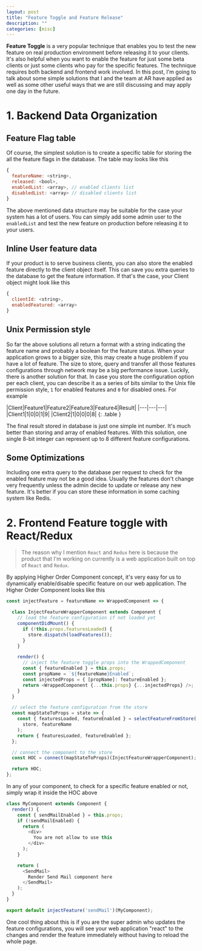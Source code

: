```yaml
---
layout: post
title: "Feature Toggle and Feature Release"
description: ""
categories: [misc]
---
```


**Feature Toggle** is a very popular technique that enables you to test the new feature on real
production
environment before releasing it to your clients. It's also helpful when you want to enable the
feature for just some beta clients or just some clients who pay for the specific features. The
technique requires both backend and frontend work involved. In this post, I'm going to talk about
some simple solutions that I and the team at AR have applied as well as some other useful ways that
we are still discussing and may apply one day in the future.

# 1. Backend Data Organization

## Feature Flag table

Of course, the simplest solution is to create a specific table for storing the all the feature flags
in the database. The table may looks like this

```javascript
{
  featureName: <string>,
  released: <bool>,
  enabledList: <array>, // enabled clients list
  disabledList: <array> // disabled clients list
}
```

The above mentioned data structure may be suitable for the case your system has a lot of users. You
can simply add some admin user to the `enabledList` and test the new feature on production before
releasing it to your users.

## Inline User feature data

If your product is to serve business clients, you can also store the enabled feature directly to the
client object itself. This can save you extra queries to the database to get the feature
information. If that's the case, your Client object might look like this

```javascript
{
  clientId: <string>,
  enabledFeatured: <array>
}
```

## Unix Permission style

<!-- more -->

So far the above solutions all return a format with a string indicating the feature name and
probably a boolean for the feature status. When your application grows to a bigger size, this
may create a huge problem if you have a lot of feature. The size to store, query and transfer all
those features configurations through network may be a big performance issue. Luckily, there is
another solution for that. In case you store the configuration option per each client, you can
describe it as a series of bits similar to the Unix file permission style, `1` for enabled features
and `0` for disabled ones. For example

|Client|Feature1|Feature2|Feature3|Feature4|Result|
|---|---|---|
|Client1|1|0|0|1|9|
|Client2|1|0|0|0|8|
{: .table }

The final result stored in database is just one simple int number. It's much better than storing and
array of enabled features. With this solution, one single 8-bit integer can represent up to 8
different feature configurations.

## Some Optimizations

Including one extra query to the database per request to check for the enabled feature may not be a
good idea. Usually the features don't change very frequently unless the admin decide to update or
release any new feature. It's better if you can store these information in some caching system like
Redis.

# 2. Frontend Feature toggle with React/Redux

> The reason why I mention `React` and `Redux` here is because the product that I'm working on
> currently is a web application built on top of `React` and `Redux`.

By applying Higher Order Component concept, it's very easy for us to dynamically enable/disable
specific feature on our web application. The Higher Order Component looks like this

```javascript
const injectFeature = featureName => WrappedComponent => {

  class InjectFeatureWrapperComponent extends Component {
    // load the feature configuration if not loaded yet
    componentDidMount() {
      if (!this.props.featuresLoaded) {
        store.dispatch(loadFeatures());
      }
    }

    render() {
      // inject the feature toggle props into the WrappedComponent
      const { featureEnabled } = this.props;
      const propName = `${featureName}Enabled`;
      const injectedProps = { [propName]: featureEnabled };
      return <WrappedComponent {...this.props} {...injectedProps} />;
    }
  }

  // select the feature configuration from the store
  const mapStateToProps = state => {
    const { featuresLoaded, featureEnabled } = selectFeatureFromStore(
      store, featureName
    );
    return { featuresLoaded, featureEnabled };
  };

  // connect the component to the store
  const HOC = connect(mapStateToProps)(InjectFeatureWrapperComponent);

  return HOC;
};
```

In any of your component, to check for a specific feature enabled or not, simply wrap it inside the
HOC above

```javascript
class MyComponent extends Component {
  render() {
    const { sendMailEnabled } = this.props;
    if (!sendMailEnabled) {
      return (
        <div>
          You are not allow to use this
        </div>
      );
    }

    return (
      <SendMail>
        Render Send Mail component here
      </SendMail>
    );
  }
}

export default injectFeature('sendMail')(MyComponent);
```

One cool thing about this is if you are the super admin who updates the feature configurations, you
will see your web application "react" to the changes and render the feature immediately without
having to reload the whole page.
